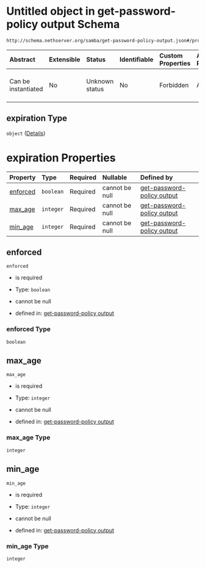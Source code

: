 # Untitled object in get-password-policy output Schema

```txt
http://schema.nethserver.org/samba/get-password-policy-output.json#/properties/expiration
```



| Abstract            | Extensible | Status         | Identifiable | Custom Properties | Additional Properties | Access Restrictions | Defined In                                                                                        |
| :------------------ | :--------- | :------------- | :----------- | :---------------- | :-------------------- | :------------------ | :------------------------------------------------------------------------------------------------ |
| Can be instantiated | No         | Unknown status | No           | Forbidden         | Allowed               | none                | [get-password-policy-output.json\*](samba/get-password-policy-output.json "open original schema") |

## expiration Type

`object` ([Details](get-password-policy-output-properties-expiration.md))

# expiration Properties

| Property              | Type      | Required | Nullable       | Defined by                                                                                                                                                                                                            |
| :-------------------- | :-------- | :------- | :------------- | :-------------------------------------------------------------------------------------------------------------------------------------------------------------------------------------------------------------------- |
| [enforced](#enforced) | `boolean` | Required | cannot be null | [get-password-policy output](get-password-policy-output-properties-expiration-properties-enforced.md "http://schema.nethserver.org/samba/get-password-policy-output.json#/properties/expiration/properties/enforced") |
| [max\_age](#max_age)  | `integer` | Required | cannot be null | [get-password-policy output](get-password-policy-output-properties-expiration-properties-max_age.md "http://schema.nethserver.org/samba/get-password-policy-output.json#/properties/expiration/properties/max_age")   |
| [min\_age](#min_age)  | `integer` | Required | cannot be null | [get-password-policy output](get-password-policy-output-properties-expiration-properties-min_age.md "http://schema.nethserver.org/samba/get-password-policy-output.json#/properties/expiration/properties/min_age")   |

## enforced



`enforced`

*   is required

*   Type: `boolean`

*   cannot be null

*   defined in: [get-password-policy output](get-password-policy-output-properties-expiration-properties-enforced.md "http://schema.nethserver.org/samba/get-password-policy-output.json#/properties/expiration/properties/enforced")

### enforced Type

`boolean`

## max\_age



`max_age`

*   is required

*   Type: `integer`

*   cannot be null

*   defined in: [get-password-policy output](get-password-policy-output-properties-expiration-properties-max_age.md "http://schema.nethserver.org/samba/get-password-policy-output.json#/properties/expiration/properties/max_age")

### max\_age Type

`integer`

## min\_age



`min_age`

*   is required

*   Type: `integer`

*   cannot be null

*   defined in: [get-password-policy output](get-password-policy-output-properties-expiration-properties-min_age.md "http://schema.nethserver.org/samba/get-password-policy-output.json#/properties/expiration/properties/min_age")

### min\_age Type

`integer`
